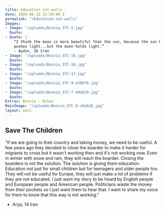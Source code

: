```yaml
---
title: Education not walls
date: 2020-06-13 12:59:00 Z
permalink: "/Education-not-walls"
Images:
- Image: "/uploads/Bosnia_STC-5.jpg"
  Quote: 
- Quote: |-
    “I think the moon is more beautiful than the sun, because the sun has light,
    pushes light...but the moon holds light.”
    - Aydin, 16 Iran
- Image: "/uploads/Bosnia_STC-18.jpg"
  Quote: 
- Image: "/uploads/Bosnia_STC-10.jpg"
  Quote: 
- Image: "/uploads/Bosnia_STC-17.jpg"
  Quote: 
- Image: "/uploads/Bosnia_STC-9-e38bf8.jpg"
  Quote: 
- Image: "/uploads/Bosnia_STC-7-49eb29.jpg"
  Quote: 
Extras: Bosnia - Bihac
MainImage: "/uploads/Bosnia_STC-8-c0a618.jpg"
layout: post
---
```


## Save The Children

“If we are going to their country and taking money, we need to be useful.
A few years ago they decided to close the boarder to make it harder for migrants to cross but it wasn't working then and it's not working now. Even in winter with snow and rain, they will reach the boarder. Closing the boarders is not the solution. The solution is giving them education. Education not just for small children but for teenagers and older people too. They will not be useful for Europe, they will just make a lot of problems if they are not educated.
I just want my story to be heard by English people and European people and
American people. Politicians waste the money from their pockets so I just want them to hear that. I want to share my voice for them to know that this way is not working.”

- Arya, 14
  Iran